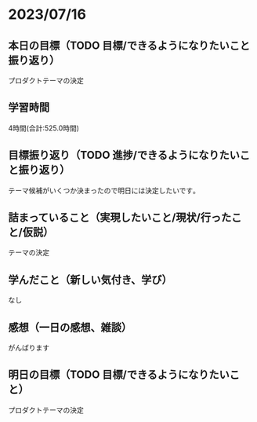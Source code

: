 # 2023/07/16
## 本日の目標（TODO 目標/できるようになりたいこと振り返り）
プロダクトテーマの決定
## 学習時間
4時間(合計:525.0時間)
## 目標振り返り（TODO 進捗/できるようになりたいこと振り返り）
テーマ候補がいくつか決まったので明日には決定したいです｡
## 詰まっていること（実現したいこと/現状/行ったこと/仮説）
テーマの決定
## 学んだこと（新しい気付き、学び）
なし
## 感想（一日の感想、雑談）
がんばります
## 明日の目標（TODO 目標/できるようになりたいこと）
プロダクトテーマの決定
